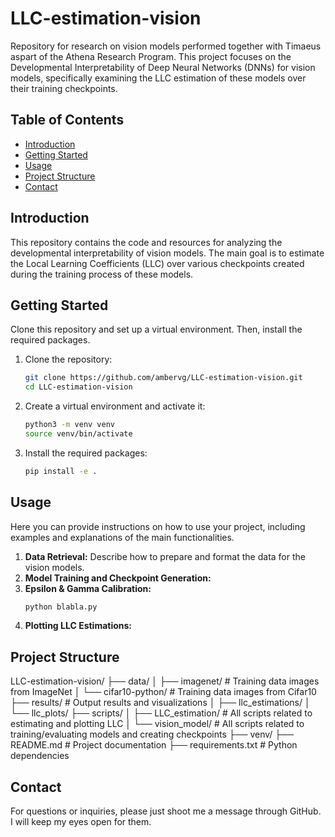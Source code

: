 # LLC-estimation-vision

Repository for research on vision models performed together with Timaeus aspart of the Athena Research Program. This project focuses on the Developmental Interpretability of Deep Neural Networks (DNNs) for vision models, specifically examining the LLC estimation of these models over their training checkpoints.

## Table of Contents

- [Introduction](#introduction)
- [Getting Started](#getting-started)
- [Usage](#usage)
- [Project Structure](#project-structure)
- [Contact](#contact)

## Introduction

This repository contains the code and resources for analyzing the developmental interpretability of vision models. The main goal is to estimate the Local Learning Coefficients (LLC) over various checkpoints created during the training process of these models.

## Getting Started

Clone this repository and set up a virtual environment. Then, install the required packages.

1. Clone the repository:
    ```bash
    git clone https://github.com/ambervg/LLC-estimation-vision.git
    cd LLC-estimation-vision
    ```

2. Create a virtual environment and activate it:
    ```bash
    python3 -m venv venv
    source venv/bin/activate
    ```

3. Install the required packages:
    ```bash
    pip install -e .
    ```

## Usage

Here you can provide instructions on how to use your project, including examples and explanations of the main functionalities.

1. **Data Retrieval:** Describe how to prepare and format the data for the vision models.
2. **Model Training and Checkpoint Generation:**
3. **Epsilon & Gamma Calibration:**
    ```bash
    python blabla.py 
    ```
4. **Plotting LLC Estimations:**

## Project Structure

LLC-estimation-vision/
├── data/
│ ├── imagenet/ # Training data images from ImageNet
│ └── cifar10-python/ # Training data images from Cifar10
├── results/ # Output results and visualizations
│ ├── llc_estimations/
│ └── llc_plots/
├── scripts/
│ ├── LLC_estimation/ # All scripts related to estimating and plotting LLC
│ └── vision_model/ # All scripts related to training/evaluating models and creating checkpoints 
├── venv/
├── README.md # Project documentation
├── requirements.txt # Python dependencies

## Contact

For questions or inquiries, please just shoot me a message through GitHub. I will keep my eyes open for them.